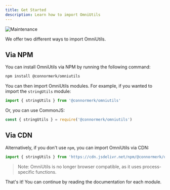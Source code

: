 ```yaml
---
title: Get Started
description: Learn how to import OmniUtils
---
```

![Maintenance](https://img.shields.io/badge/Maintained%3F-yes-green.svg)

We offer two different ways to import OmniUtils.

## Via NPM
You can install OmniUtils via NPM by running the following command:
```bash
npm install @connormerk/omniutils
```
You can then import OmniUtils modules. For example, if you wanted to import the `stringUtils` module:
```javascript
import { stringUtils } from '@connormerk/omniutils'
```
Or, you can use CommonJS:
```javascript
const { stringUtils } = require('@connormerk/omniutils')
```

## Via CDN
Alternatively, if you don't use `npm`, you can import OmniUtils via CDN:
```javascript
import { stringUtils } from 'https://cdn.jsdelivr.net/npm/@connormerk/omniutils@latest/index.mjs/+esm';
```
> Note: OmniUtils is no longer browser compatible, as it uses process-specific functions.


That's it! You can continue by reading the documentation for each module.

